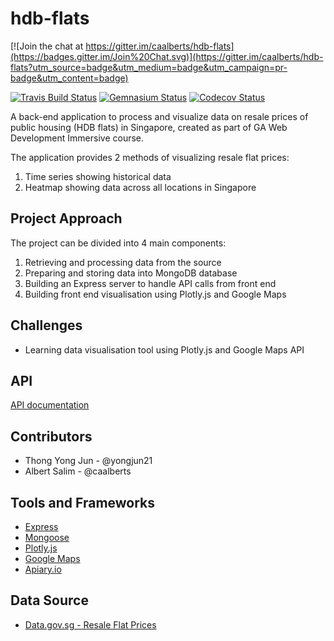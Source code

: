# hdb-flats

[![Join the chat at https://gitter.im/caalberts/hdb-flats](https://badges.gitter.im/Join%20Chat.svg)](https://gitter.im/caalberts/hdb-flats?utm_source=badge&utm_medium=badge&utm_campaign=pr-badge&utm_content=badge)

[![Travis Build Status](https://img.shields.io/travis/caalberts/hdb-flats.svg?style=flat-square)](https://travis-ci.org/caalberts/hdb-flats)
[![Gemnasium Status](https://img.shields.io/gemnasium/caalberts/hdb-flats.svg?style=flat-square)](https://gemnasium.com/caalberts/hdb-flats)
[![Codecov Status](https://img.shields.io/codecov/c/github/caalberts/hdb-flats.svg?style=flat-square)](https://codecov.io/github/caalberts/hdb-flats)

A back-end application to process and visualize data on resale prices of public housing (HDB flats) in Singapore, created as part of GA Web Development Immersive course.

The application provides 2 methods of visualizing resale flat prices:

1. Time series showing historical data
2. Heatmap showing data across all locations in Singapore

## Project Approach

The project can be divided into 4 main components:

1. Retrieving and processing data from the source
2. Preparing and storing data into MongoDB database
3. Building an Express server to handle API calls from front end
4. Building front end visualisation using Plotly.js and Google Maps

## Challenges
- Learning data visualisation tool using Plotly.js and Google Maps API

## API

[API documentation](http://docs.hdbflats.apiary.io/)

## Contributors
- Thong Yong Jun - @yongjun21
- Albert Salim - @caalberts

## Tools and Frameworks
- [Express](http://expressjs.com/en/index.html)
- [Mongoose](http://mongoosejs.com/)
- [Plotly.js](https://plot.ly/javascript/)
- [Google Maps](https://developers.google.com/maps/)
- [Apiary.io](https://apiary.io/)

## Data Source
- [Data.gov.sg - Resale Flat Prices](https://data.gov.sg/dataset/resale-flat-prices)

